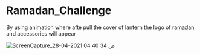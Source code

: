 # Ramadan_Challenge
By using animation where afte pull the cover of lantern the logo of ramadan and accessories will appear


![ScreenCapture_28-04-2021 04 40 34 ص](https://user-images.githubusercontent.com/59895284/116437902-92e3f980-a856-11eb-9aa1-c92003a22dd0.gif)
